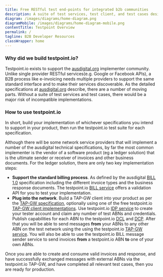 ```yaml
---
title: Free RESTful test end-points for integrated b2b communities
description: A suite of test services, test client, and test cases designed to support the ausdigital.org implementer community.
diagram: /images/diagrams/home-diagram.png
diagramMobile: /images/diagrams/home-diagram-mobile.png
contentTitle: Testpoint Overview
permalink: /
tagline: B2B Developer Resources
classWrapper: home
---
```

### Why did we build testpoint.io?

Testpoint.io exists to support the [ausdigital.org](http://ausdigital.org/) implementer community.  Unlike single provider RESTful services(e.g. Google or Facebook APIs), a B2B process like e-invoicing needs multiple providers to support the same standard interface and to make their services discoverable.  As the detailed specifications at [ausdigital.org](http://ausdigital.org/) describe, there are a number of moving parts.  Without a suite of test services and test cases, there would be a major risk of incompatible implementations.

### How to use testpoint.io

In short, build your implementation of whichever specifications you intend to support in your product, then run the testpoint.io test suite for each specification. 

Although there will be some network service providers that will implement a number of the ausdigital technical specifications, by far the most common implementer is the vendor of a software product (eg a ledger solution) that is the ultimate sender or receiver of invoices and other business documents.  For the ledger solution, there are only two key implementation steps:

* **Support the standard billing process**.  As defined by the ausdigital [BILL 1.0](http://ausdigital.org/specs/ausdigital-bill/1.0/) specification including the different invoice types and the business response documents.  The testpoint.io [BILL service](http://testpoint.io/bill) offers a validation API for you to test your implementation.
* **Plug into the network**.  Build a TAP-GW client into your product as per the [TAP-GW specification](http://ausdigital.org/specs/ausdigital-tap-gw/1.0/en/latest/), optionally using one of the free testpoint.io [TAP-GW client implementations](https://github.com/test-point/testpoint-tap-gw).  Use testpoint.io [IDP service](http://testpoint.io/idp) to create your tester account and claim any number of test ABNs and credentials. Publish capabilities for each ABN to the testpoint.io [DCL](http://testpoint.io/dcl) and [DCP](http://testpoint.io/dcp).  After that you will be able to send messages **from** your ABNs to any other ABN on the test network using the using the testpoint.io [TAP-GW service](http://testpoint.io/tap-gw).  You will also be able to use the testpoint.io BILL message sender service to send invoices **from** a testpoint.io ABN **to** one of your own ABNs.

Once you are able to create and consume valid invoices and response, and have successfully exchanged messages with external ABNs via the testpoint.io TAP-GW, and have completed all relevant test cases, then you are ready for production.

